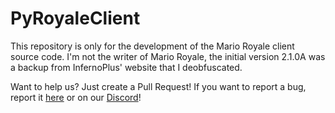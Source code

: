 # PyRoyaleClient
This repository is only for the development of the Mario Royale client source code.
I'm not the writer of Mario Royale, the initial version 2.1.0A was a backup from InfernoPlus' website that I deobfuscated.

Want to help us? Just create a Pull Request!
If you want to report a bug, report it [here](https://github.com/mroyale/mroyale-client) or on our [Discord](https://discord.gg/kV72ezsQwt)!
